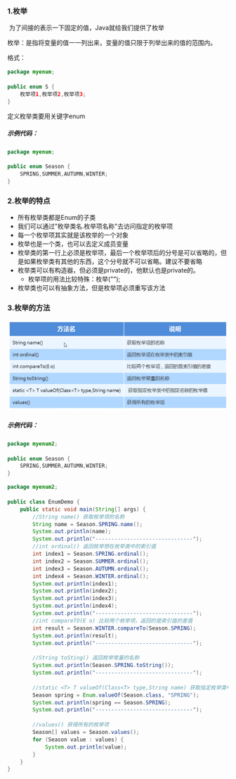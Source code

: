 ### 1.枚举

​	为了间接的表示一下固定的值，Java就给我们提供了枚举

枚举：是指将变量的值一一列出来，变量的值只限于列举出来的值的范围内。

格式：

```java
package myenum;

public enum S {
    枚举项1,枚举项2,枚举项3;
}
```

定义枚举类要用关键字enum

##### 示例代码：

```java
package myenum;

public enum Season {
    SPRING,SUMMER,AUTUMN,WINTER;
}
```

### 2.枚举的特点

- 所有枚举类都是Enum的子类
- 我们可以通过"枚举类名.枚举项名称"去访问指定的枚举项
- 每一个枚举项其实就是该枚举的一个对象
- 枚举也是一个类，也可以去定义成员变量
-  枚举类的第一行上必须是枚举项，最后一个枚举项后的分号是可以省略的，但是如果枚举类有其他的东西，这个分号就不可以省略。建议不要省略
- 枚举类可以有构造器，但必须是private的，他默认也是private的。
  - 枚举项的用法比较特殊：枚举("");
- 枚举类也可以有抽象方法，但是枚举项必须重写该方法

### 3.枚举的方法

![264-1](img/264-1.png)

##### 示例代码：

```java
package myenum2;

public enum Season {
    SPRING,SUMMER,AUTUMN,WINTER;
}
```

```java
package myenum2;

public class EnumDemo {
    public static void main(String[] args) {
        //String name() 获取枚举项的名称
        String name = Season.SPRING.name();
        System.out.println(name);
        System.out.println("-------------------------------");
        //int ordinal() 返回枚举想在枚举类中的索引值
        int index1 = Season.SPRING.ordinal();
        int index2 = Season.SUMMER.ordinal();
        int index3 = Season.AUTUMN.ordinal();
        int index4 = Season.WINTER.ordinal();
        System.out.println(index1);
        System.out.println(index2);
        System.out.println(index3);
        System.out.println(index4);
        System.out.println("-------------------------------");
        //int compareTO(E o) 比较两个枚举项，返回的是索引值的差值
        int result = Season.WINTER.compareTo(Season.SPRING);
        System.out.println(result);
        System.out.println("-------------------------------");

        //String toSting() 返回枚举常量的名称
        System.out.println(Season.SPRING.toString());
        System.out.println("-------------------------------");

        //static <T> T valueOf(Class<T> type,String name) 获取指定枚举类中的指定名称的枚举值
        Season spring = Enum.valueOf(Season.class, "SPRING");
        System.out.println(spring == Season.SPRING);
        System.out.println("-------------------------------");

        //values() 获得所有的枚举项
        Season[] values = Season.values();
        for (Season value : values) {
            System.out.println(value);
        }
    }
}
```